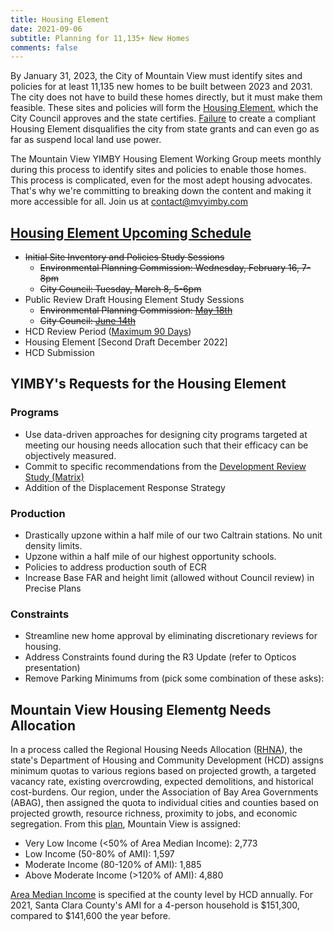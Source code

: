 ```yaml
---
title: Housing Element
date: 2021-09-06
subtitle: Planning for 11,135+ New Homes
comments: false
---
```


By January 31, 2023, the City of Mountain View must identify sites and policies for at least 11,135 new homes to be built between 2023 and 2031. The city does not have to build these homes directly, but it must make them feasible. These sites and policies will form the [Housing Element], which the City Council approves and the state certifies. [Failure] to create a compliant Housing Element disqualifies the city from state grants and can even go as far as suspend local land use power.

The Mountain View YIMBY Housing Element Working Group meets monthly during this process to identify sites and policies to enable those homes. This process is complicated, even for the most adept housing advocates. That's why we're committing to breaking down the content and making it more accessible for all. Join us at contact@mvyimby.com

## [Housing Element Upcoming Schedule]
* ~~Initial Site Inventory and Policies Study Sessions~~
  * ~~Environmental Planning Commission: Wednesday, February 16, 7-8pm~~
  * ~~City Council: Tuesday, March 8, 5-6pm~~
* Public Review Draft Housing Element Study Sessions
  * ~~Environmental Planning Commission: [May 18th]~~
  * ~~City Council: [June 14th]~~
* HCD Review Period ([Maximum 90 Days])
* Housing Element [Second Draft December 2022]
* HCD Submission

## YIMBY's Requests for the Housing Element

### Programs

* Use data-driven approaches for designing city programs targeted at meeting our housing needs allocation such that their efficacy can be objectively measured.
* Commit to specific recommendations from the [Development Review Study (Matrix)](https://www.mountainview.gov/services/developmentrev/development_review_study.asp)
* Addition of the Displacement Response Strategy


### Production

* Drastically upzone within a half mile of our two Caltrain stations. No unit density limits.
* Upzone within a half mile of our highest opportunity schools.
* Policies to address production south of ECR
* Increase Base FAR and height limit (allowed without Council review) in Precise Plans


### Constraints

* Streamline new home approval by eliminating discretionary reviews for housing.
* Address Constraints found during the R3 Update (refer to Opticos presentation)
* Remove Parking Minimums from (pick some combination of these asks):


## Mountain View Housing Elementg Needs Allocation
In a process called the Regional Housing Needs Allocation ([RHNA]), the state's Department of Housing and Community Development (HCD) assigns minimum quotas to various regions based on projected growth, a targeted vacancy rate, existing overcrowding, expected demolitions, and historical cost-burdens. Our region, under the Association of Bay Area Governments (ABAG), then assigned the quota to individual cities and counties based on projected growth, resource richness, proximity to jobs, and economic segregation. From this [plan], Mountain View is assigned:
* Very Low Income (<50% of Area Median Income): 2,773
* Low Income (50-80% of AMI): 1,597
* Moderate Income (80-120% of AMI): 1,885
* Above Moderate Income (>120% of AMI): 4,880

[Area Median Income] is specified at the county level by HCD annually. For 2021, Santa Clara County's AMI for a 4-person household is $151,300, compared to $141,600 the year before.

[Housing Element]:https://www.hcd.ca.gov/community-development/housing-element/index.shtml
[Failure]:https://www.fairhousingelements.org/s/YIMBY-HE-Compliance_v2.pdf
[Housing Element Upcoming Schedule]:https://www.mvhousingelement.org/get-involved
[May 18th]:https://mountainview.legistar.com/LegislationDetail.aspx?ID=5652880&GUID=DB3408B3-846E-4E15-B578-986322ACF12A&Options=ID|Text
[June 14th]:https://mountainview.legistar.com/MeetingDetail.aspx?ID=906836&GUID=B74E1B69-DA0B-4BD1-A540-CC5800FCDCAF&Options=info|&Search=
[Maximum 90 Days]:https://leginfo.legislature.ca.gov/faces/billTextClient.xhtml?bill_id=202120220AB215
[RHNA]:https://www.hcd.ca.gov/community-development/rhna/index.shtml
[plan]:https://abag.ca.gov/sites/default/files/documents/2021-12/Final_RHNA_Allocation_Report_2023-2031-approved_0.pdf#page=30
[Area Median Income]:https://www.hcd.ca.gov/grants-funding/income-limits/state-and-federal-income-limits.shtml
[Second Draft]:https://static1.squarespace.com/static/6022eff36cb23905ed1d5b1c/t/63a4f334ee95f01df8711596/1671754571620/DRAFT+Mountain+View+2023-2031+HEU+12+22+2022.pdf

